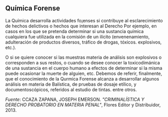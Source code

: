 ## Química Forense

La Química desarrolla actividades fo¡enses si contribuye al esclarecimiento de hechos delictivos o hechos que interesan al Derecho Por ejemplo, en casos en los que se pretenda determinar si una sustancia química cualquiera fue utilizada en la comisión de un ilícito (envenenamiento, adulteración de productos diversos, tráfico de drogas, tóxicos. explosivos, etc.).

O si se quiere conocer si las muestras materia de análisis son explosivos o corresponden a sus restos, o cuando se desee conocer la toxicodimánica de una sustancia en el cuerpo humano a efectos de determinar si la misma puede ocasionar la muerte de alguien, etc. Debemos de referir, finalmente, que el conocimiento de la Qurmica Forense alcanza a desarrollar algunos análisis en materia de Balística, de pruebas de dosaje etílico, y documentoscópicos, referidos al estudio de tintas. entre otros.

*Fuente*: CCAZA ZAPANA, JOSEPH EMERSON. _"CRIMINALÍSTICA Y DERECHO PROBATORIO EN MATERIA PENAL"_, Flores Editor y Distribuidor, 2013.
